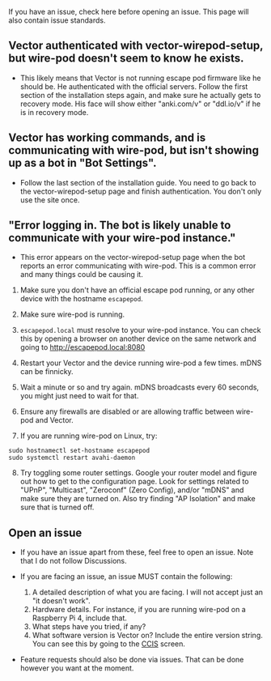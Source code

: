 If you have an issue, check here before opening an issue. This page will also contain issue standards.

## Vector authenticated with vector-wirepod-setup, but wire-pod doesn't seem to know he exists.

-   This likely means that Vector is not running escape pod firmware like he should be. He authenticated with the official servers. Follow the first section of the installation steps again, and make sure he actually gets to recovery mode. His face will show either "anki.com/v" or "ddl.io/v" if he is in recovery mode.

## Vector has working commands, and is communicating with wire-pod, but isn't showing up as a bot in "Bot Settings".

-   Follow the last section of the installation guide. You need to go back to the vector-wirepod-setup page and finish authentication. You don't only use the site once.

## "Error logging in. The bot is likely unable to communicate with your wire-pod instance."

-   This error appears on the vector-wirepod-setup page when the bot reports an error communicating with wire-pod. This is a common error and many things could be causing it.

1. Make sure you don't have an official escape pod running, or any other device with the hostname `escapepod`.

2. Make sure wire-pod is running.

3. `escapepod.local` must resolve to your wire-pod instance. You can check this by opening a browser on another device on the same network and going to http://escapepod.local:8080

4. Restart your Vector and the device running wire-pod a few times. mDNS can be finnicky.

5. Wait a minute or so and try again. mDNS broadcasts every 60 seconds, you might just need to wait for that.

6. Ensure any firewalls are disabled or are allowing traffic between wire-pod and Vector.

7. If you are running wire-pod on Linux, try:

```
sudo hostnamectl set-hostname escapepod
sudo systemctl restart avahi-daemon
```

8. Try toggling some router settings. Google your router model and figure out how to get to the configuration page. Look for settings related to "UPnP", "Multicast", "Zeroconf" (Zero Config), and/or "mDNS" and make sure they are turned on. Also try finding "AP Isolation" and make sure that is turned off.

## Open an issue

-   If you have an issue apart from these, feel free to open an issue. Note that I do not follow Discussions.

-   If you are facing an issue, an issue MUST contain the following:

    1.   A detailed description of what you are facing. I will not accept just an "it doesn't work".
    2.   Hardware details. For instance, if you are running wire-pod on a Raspberry Pi 4, include that.
    3.   What steps have you tried, if any?
    4.   What software version is Vector on? Include the entire version string. You can see this by going to the [CCIS](https://support.digitaldreamlabs.com/article/531-vector-ccis) screen.

-   Feature requests should also be done via issues. That can be done however you want at the moment.